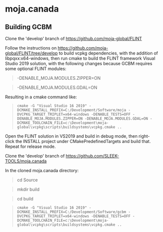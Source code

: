# moja.canada

## Building GCBM

Clone the 'develop' branch of https://github.com/moja-global/FLINT

Follow the instructions on https://github.com/moja-global/FLINT/tree/develop to build vcpkg dependencies, with the addition of libpqxx:x64-windows, then run cmake to build the FLINT framework Visual Studio 2019 solution, with the following changes because GCBM requires some optional FLINT modules:

> -DENABLE_MOJA.MODULES.ZIPPER=ON

> -DENABLE_MOJA.MODULES.GDAL=ON

Resulting in a cmake command like:

>     cmake -G "Visual Studio 16 2019" -DCMAKE_INSTALL_PREFIX=C:/Development/Software/moja -DVCPKG_TARGET_TRIPLET=x64-windows -DENABLE_TESTS=OFF -DENABLE_MOJA.MODULES.ZIPPER=ON -DENABLE_MOJA.MODULES.GDAL=ON -DCMAKE_TOOLCHAIN_FILE=c:\Development\moja-global\vcpkg\scripts\buildsystems\vcpkg.cmake ..

Open the FLINT solution in VS2019 and build in debug mode, then right-click the INSTALL project under CMakePredefinedTargets and build that. Repeat for release mode.

Clone the 'develop' branch of https://github.com/SLEEK-TOOLS/moja.canada

In the cloned moja.canada directory:
> cd Source

> mkdir build

> cd build

> 	  cmake -G "Visual Studio 16 2019" -DCMAKE_INSTALL_PREFIX=C:/Development/Software/gcbm -DVCPKG_TARGET_TRIPLET=x64-windows -DENABLE_TESTS=OFF -DCMAKE_TOOLCHAIN_FILE=c:\Development\moja-global\vcpkg\scripts\buildsystems\vcpkg.cmake ..
